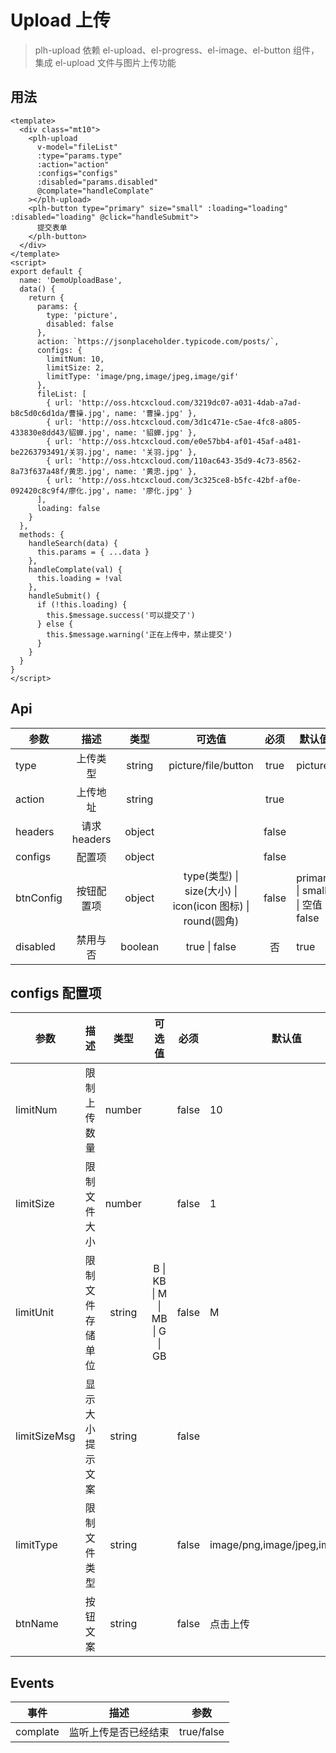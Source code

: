# Upload 上传

> plh-upload 依赖 el-upload、el-progress、el-image、el-button 组件，集成 el-upload 文件与图片上传功能

## 用法

<upload-base></upload-base>

```vue
<template>
  <div class="mt10">
    <plh-upload
      v-model="fileList"
      :type="params.type"
      :action="action"
      :configs="configs"
      :disabled="params.disabled"
      @complate="handleComplate"
    ></plh-upload>
    <plh-button type="primary" size="small" :loading="loading" :disabled="loading" @click="handleSubmit">
      提交表单
    </plh-button>
  </div>
</template>
<script>
export default {
  name: 'DemoUploadBase',
  data() {
    return {
      params: {
        type: 'picture',
        disabled: false
      },
      action: `https://jsonplaceholder.typicode.com/posts/`,
      configs: {
        limitNum: 10,
        limitSize: 2,
        limitType: 'image/png,image/jpeg,image/gif'
      },
      fileList: [
        { url: 'http://oss.htcxcloud.com/3219dc07-a031-4dab-a7ad-b8c5d0c6d1da/曹操.jpg', name: '曹操.jpg' },
        { url: 'http://oss.htcxcloud.com/3d1c471e-c5ae-4fc8-a805-433830e8dd43/貂蝉.jpg', name: '貂蝉.jpg' },
        { url: 'http://oss.htcxcloud.com/e0e57bb4-af01-45af-a481-be2263793491/关羽.jpg', name: '关羽.jpg' },
        { url: 'http://oss.htcxcloud.com/110ac643-35d9-4c73-8562-8a73f637a48f/黄忠.jpg', name: '黄忠.jpg' },
        { url: 'http://oss.htcxcloud.com/3c325ce8-b5fc-42bf-af0e-092420c8c9f4/廖化.jpg', name: '廖化.jpg' }
      ],
      loading: false
    }
  },
  methods: {
    handleSearch(data) {
      this.params = { ...data }
    },
    handleComplate(val) {
      this.loading = !val
    },
    handleSubmit() {
      if (!this.loading) {
        this.$message.success('可以提交了')
      } else {
        this.$message.warning('正在上传中，禁止提交')
      }
    }
  }
}
</script>
```

## Api

| 参数      |     描述     |  类型   |                           可选值                           | 必须  | 默认值                            |
| --------- | :----------: | :-----: | :--------------------------------------------------------: | :---: | --------------------------------- |
| type      |   上传类型   | string  |                    picture/file/button                     | true  | picture                           |
| action    |   上传地址   | string  |                                                            | true  |                                   |
| headers   | 请求 headers | object  |                                                            | false |                                   |
| configs   |    配置项    | object  |                                                            | false |                                   |
| btnConfig |  按钮配置项  | object  | type(类型) \| size(大小) \| icon(icon 图标) \| round(圆角) | false | primary \| small \| 空值 \| false |
| disabled  |   禁用与否   | boolean |                       true \| false                        |  否   | true                              |

## configs 配置项

| 参数         |       描述       |  类型  |            可选值             | 必须  | 默认值                         |
| ------------ | :--------------: | :----: | :---------------------------: | :---: | ------------------------------ |
| limitNum     |   限制上传数量   | number |                               | false | 10                             |
| limitSize    |   限制文件大小   | number |                               | false | 1                              |
| limitUnit    | 限制文件存储单位 | string | B \| KB \| M \| MB \| G \| GB | false | M                              |
| limitSizeMsg | 显示大小提示文案 | string |                               | false |                                |
| limitType    |   限制文件类型   | string |                               | false | image/png,image/jpeg,image/gif |
| btnName      |     按钮文案     | string |                               | false | 点击上传                       |

## Events

| 事件     |         描述         |    参数    |
| -------- | :------------------: | :--------: |
| complate | 监听上传是否已经结束 | true/false |

